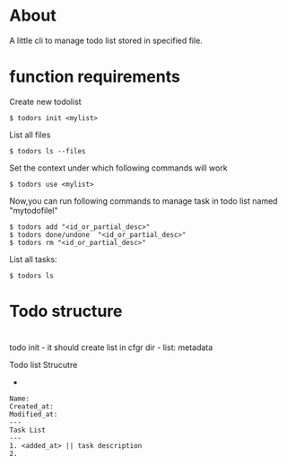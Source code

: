# About

A little cli to manage todo list stored in specified file.



# function requirements

Create new todolist

    $ todors init <mylist>

List all files

    $ todors ls --files

Set the context under which following commands will work

    $ todors use <mylist>

Now,you can run following commands to manage task in todo list named "mytodofilel"

    $ todors add "<id_or_partial_desc>"
    $ todors done/undone  "<id_or_partial_desc>"
    $ todors rm "<id_or_partial_desc>"

List all tasks:

    $ todors ls 


# Todo structure 

# 

todo init <list-name>
    - it should create list in cfgr dir
    - list: metadata
    

Todo list Strucutre

- 
```
Name:
Created_at:
Modified_at:
---
Task List
---
1. <added_at> || task description
2.


